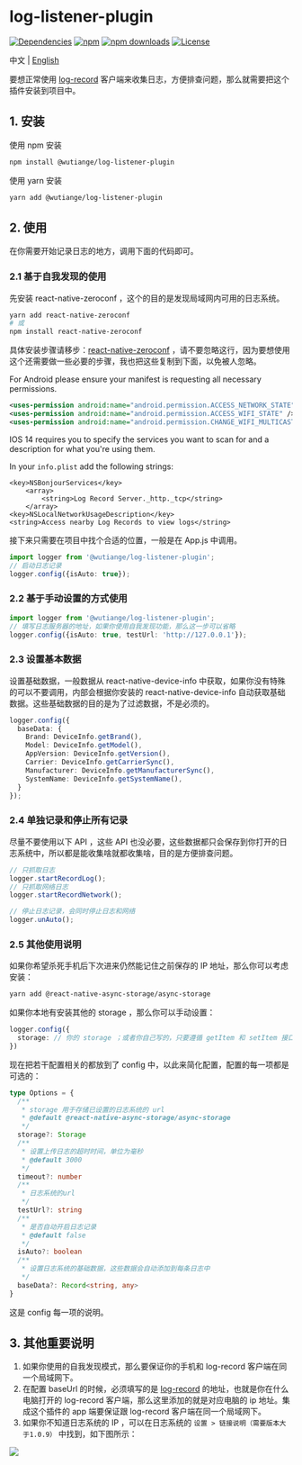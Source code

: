 # log-listener-plugin
[![Dependencies](https://img.shields.io/badge/dependencies-none-green)](https://www.npmjs.com/package/@wutiange/log-listener-plugin?activeTab=dependencies)
[![npm](https://img.shields.io/npm/v/@wutiange/log-listener-plugin)](https://www.npmjs.com/package/@wutiange/log-listener-plugin)
[![npm downloads](https://img.shields.io/npm/dm/@wutiange/log-listener-plugin)](https://www.npmjs.com/package/@wutiange/log-listener-plugin)
[![License](https://img.shields.io/npm/l/@wutiange/log-listener-plugin)](./LICENSE)

中文 | [English](./docs/README_EN.md)

要想正常使用 [log-record](https://github.com/wutiange/log-record) 客户端来收集日志，方便排查问题，那么就需要把这个插件安装到项目中。

## 1. 安装

使用 npm 安装

```bash
npm install @wutiange/log-listener-plugin
```

使用 yarn 安装

```bash
yarn add @wutiange/log-listener-plugin
```

## 2. 使用

在你需要开始记录日志的地方，调用下面的代码即可。

### 2.1 基于自我发现的使用

先安装 react-native-zeroconf ，这个的目的是发现局域网内可用的日志系统。

```bash
yarn add react-native-zeroconf
# 或
npm install react-native-zeroconf
```

具体安装步骤请移步：[react-native-zeroconf](https://www.npmjs.com/package/react-native-zeroconf) ，请不要忽略这行，因为要想使用这个还需要做一些必要的步骤，我也把这些复制到下面，以免被人忽略。

For Android please ensure your manifest is requesting all necessary permissions.

```xml
<uses-permission android:name="android.permission.ACCESS_NETWORK_STATE" />
<uses-permission android:name="android.permission.ACCESS_WIFI_STATE" />
<uses-permission android:name="android.permission.CHANGE_WIFI_MULTICAST_STATE" />
```

IOS 14 requires you to specify the services you want to scan for and a description for what you're using them.

In your `info.plist` add the following strings:

```plist
<key>NSBonjourServices</key>
	<array>
		<string>Log Record Server._http._tcp</string>
	</array>
<key>NSLocalNetworkUsageDescription</key>
<string>Access nearby Log Records to view logs</string>
```

接下来只需要在项目中找个合适的位置，一般是在 App.js 中调用。

```ts
import logger from '@wutiange/log-listener-plugin';
// 启动日志记录
logger.config({isAuto: true});
```

### 2.2 基于手动设置的方式使用

```ts
import logger from '@wutiange/log-listener-plugin';
// 填写日志服务器的地址，如果你使用自我发现功能，那么这一步可以省略
logger.config({isAuto: true, testUrl: 'http://127.0.0.1'});
```

### 2.3 设置基本数据

设置基础数据，一般数据从 react-native-device-info 中获取，如果你没有特殊的可以不要调用，内部会根据你安装的 react-native-device-info 自动获取基础数据。这些基础数据的目的是为了过滤数据，不是必须的。

```ts
logger.config({
  baseData: {
    Brand: DeviceInfo.getBrand(),
    Model: DeviceInfo.getModel(),
    AppVersion: DeviceInfo.getVersion(),
    Carrier: DeviceInfo.getCarrierSync(),
    Manufacturer: DeviceInfo.getManufacturerSync(),
    SystemName: DeviceInfo.getSystemName(),
  }
});
```

### 2.4 单独记录和停止所有记录

尽量不要使用以下 API ，这些 API 也没必要，这些数据都只会保存到你打开的日志系统中，所以都是能收集啥就都收集啥，目的是方便排查问题。

```ts
// 只抓取日志
logger.startRecordLog();
// 只抓取网络日志
logger.startRecordNetwork();

// 停止日志记录，会同时停止日志和网络
logger.unAuto();
```

### 2.5 其他使用说明

如果你希望杀死手机后下次进来仍然能记住之前保存的 IP 地址，那么你可以考虑安装：

```bash
yarn add @react-native-async-storage/async-storage
```

如果你本地有安装其他的 storage ，那么你可以手动设置：

```ts
logger.config({
  storage: // 你的 storage ；或者你自己写的，只要遵循 getItem 和 setItem 接口规范即可  
})
```

现在把若干配置相关的都放到了 config 中，以此来简化配置，配置的每一项都是可选的：

```ts
type Options = {
  /**
   * storage 用于存储已设置的日志系统的 url
   * @default @react-native-async-storage/async-storage
   */
  storage?: Storage
  /**
   * 设置上传日志的超时时间，单位为毫秒
   * @default 3000
   */
  timeout?: number
  /**
   * 日志系统的url
   */
  testUrl?: string
  /**
   * 是否自动开启日志记录
   * @default false
   */
  isAuto?: boolean
  /**
   * 设置日志系统的基础数据，这些数据会自动添加到每条日志中
   */
  baseData?: Record<string, any>
}
```

这是 config 每一项的说明。

## 3. 其他重要说明

1.  如果你使用的自我发现模式，那么要保证你的手机和 log-record 客户端在同一个局域网下。
1.  在配置 baseUrl 的时候，必须填写的是 [log-record](https://github.com/wutiange/log-record) 的地址，也就是你在什么电脑打开的 log-record 客户端，那么这里添加的就是对应电脑的 ip 地址。集成这个插件的 app 端要保证跟 log-record 客户端在同一个局域网下。
1.  如果你不知道日志系统的 IP ，可以在日志系统的 `设置 > 链接说明（需要版本大于1.0.9）` 中找到，如下图所示：

![](https://p0-xtjj-private.juejin.cn/tos-cn-i-73owjymdk6/2d63a50d17db4bc8ae3af0f54ad607c5~tplv-73owjymdk6-jj-mark-v1:0:0:0:0:5o6Y6YeR5oqA5pyv56S-5Yy6IEAg5ZC05pWs5oKm:q75.awebp?policy=eyJ2bSI6MywidWlkIjoiNDM2MzYxOTgyMTYwNjEifQ%3D%3D&rk3s=e9ecf3d6&x-orig-authkey=f32326d3454f2ac7e96d3d06cdbb035152127018&x-orig-expires=1731033526&x-orig-sign=dafJc6ntYEXBbDauv9%2F8ksAhYm4%3D)